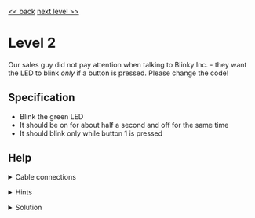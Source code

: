 [<< back](index) [next level >>](level3)

# Level 2

Our sales guy did not pay attention when talking to Blinky Inc. - they want the LED to blink _only_ if a button is pressed. Please change the code!

## Specification

- Blink the green LED
- It should be on for about half a second and off for the same time
- It should blink only while button 1 is pressed

## Help


<details markdown=1><summary>Cable connections</summary>
  
- MCU1_P0 -> Green LED
- MCU1_P1 -> Button 1
 
</details>

<p></p>

<details markdown=1><summary>Hints</summary>
  
- Use the TEQ instruction
 
</details>

<p></p>

<details markdown=1><summary>Solution</summary>

MCU1

```
teq p1 100
+ mov 100 p0
+ slp 5
+ mov 0 p0
slp 5
```

</details>